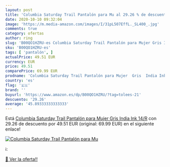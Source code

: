 ```yaml
---
layout: post
title: 'Columbia Saturday Trail Pantalón para Mu al 29.26 % de descuento'
date: 2020-10-10 09:32:04
image: 'https://m.media-amazon.com/images/I/31pL507EffL._SL400_.jpg'
comments: true
category: ofertas
author: ring
slug: 'B00QO1HZRU-es Columbia Saturday Trail Pantalón para Mujer Gris India Ink...'
sku: 'B00QO1HZRU-es'
tags: [ 'pantalón', ]
actualPrice: 49.51 EUR
currency: EUR
price: 49.51
comparePrice: 69.99 EUR
prodname: 'Columbia Saturday Trail Pantalón para Mujer  Gris  India Ink   14/R'
country: 'es'
flag: '🇪🇸'
brand: ''
buyurl: 'https://www.amazon.es/dp/B00QO1HZRU/?tag=tolees-21'
descuento: '29.26'
average: '45.89333333333333'
---
```


Está [Columbia Saturday Trail Pantalón para Mujer  Gris  India Ink   14/R](https://www.amazon.es/dp/B00QO1HZRU/?tag=tolees-21) con 29.26 de descuento por 49.51 EUR (original: 69.99 EUR) en el siguiente enlace!

[![Columbia Saturday Trail Pantalón para Mu](https://m.media-amazon.com/images/I/31pL507EffL._SL400_.jpg)](https://www.amazon.es/dp/B00QO1HZRU/?tag=tolees-21)

ℹ️:


[🛒 Ver la oferta!!](https://www.amazon.es/dp/B00QO1HZRU/?tag=tolees-21)
